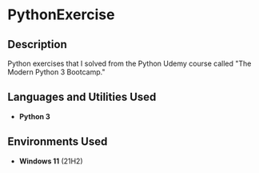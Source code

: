 # PythonExercise

<h2>Description</h2>
Python exercises that I solved from the Python Udemy course called "The Modern Python 3 Bootcamp." <br />


<h2>Languages and Utilities Used</h2>

- <b>Python 3</b> 


<h2>Environments Used </h2>

- <b>Windows 11</b> (21H2)

